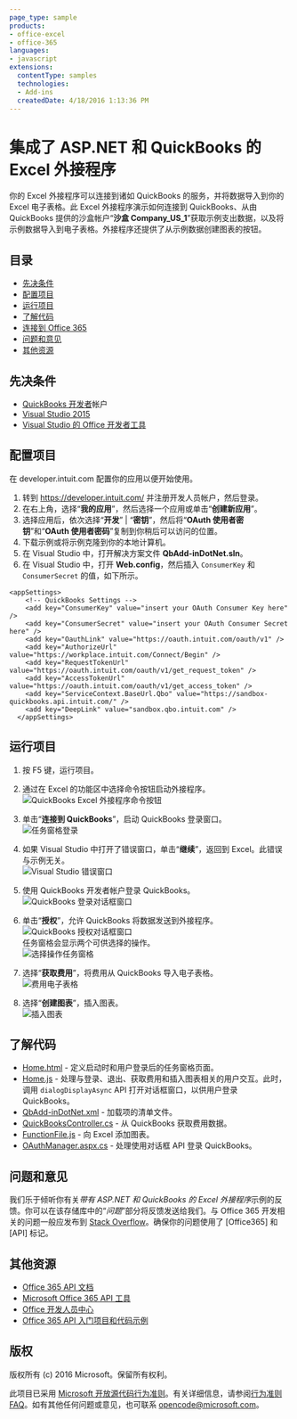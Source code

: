 ```yaml
---
page_type: sample
products:
- office-excel
- office-365
languages:
- javascript
extensions:
  contentType: samples
  technologies:
  - Add-ins
  createdDate: 4/18/2016 1:13:36 PM
---
```

# <a name="excel-add-in-with-aspnet-and-quickbooks"></a>集成了 ASP.NET 和 QuickBooks 的 Excel 外接程序

你的 Excel 外接程序可以连接到诸如 QuickBooks 的服务，并将数据导入到你的 Excel 电子表格。此 Excel 外接程序演示如何连接到 QuickBooks、从由 QuickBooks 提供的沙盒帐户“**沙盒 Company_US_1**”获取示例支出数据，以及将示例数据导入到电子表格。外接程序还提供了从示例数据创建图表的按钮。

## <a name="table-of-contents"></a>目录

* [先决条件](#prerequisites)
* [配置项目](#configure-the-project)
* [运行项目](#run-the-project)
* [了解代码](#understand-the-code)
* [连接到 Office 365](#connect-to-office-365)
* [问题和意见](#questions-and-comments)
* [其他资源](#additional-resources)

## <a name="prerequisites"></a>先决条件

* [QuickBooks 开发者](https://developer.intuit.com/)帐户
* [Visual Studio 2015](https://www.visualstudio.com/downloads/download-visual-studio-vs.aspx)
* [Visual Studio 的 Office 开发者工具](https://www.visualstudio.com/en-us/features/office-tools-vs.aspx)

## <a name="configure-the-project"></a>配置项目

在 developer.intuit.com 配置你的应用以便开始使用。

1. 转到 https://developer.intuit.com/ 并注册开发人员帐户，然后登录。
2. 在右上角，选择“**我的应用**”，然后选择一个应用或单击“**创建新应用**”。 
3. 选择应用后，依次选择“**开发**” | “**密钥**”，然后将“**OAuth 使用者密钥**”和“**OAuth 使用者密码**”复制到你稍后可以访问的位置。
4. 下载示例或将示例克隆到你的本地计算机。
5. 在 Visual Studio 中，打开解决方案文件 **QbAdd-inDotNet.sln**。
6. 在 Visual Studio 中，打开 **Web.config**，然后插入 `ConsumerKey` 和 `ConsumerSecret` 的值，如下所示。

```
<appSettings>
    <!-- QuickBooks Settings -->
    <add key="ConsumerKey" value="insert your OAuth Consumer Key here" />
    <add key="ConsumerSecret" value="insert your OAuth Consumer Secret here" />
    <add key="OauthLink" value="https://oauth.intuit.com/oauth/v1" />
    <add key="AuthorizeUrl" value="https://workplace.intuit.com/Connect/Begin" />
    <add key="RequestTokenUrl" value="https://oauth.intuit.com/oauth/v1/get_request_token" />
    <add key="AccessTokenUrl" value="https://oauth.intuit.com/oauth/v1/get_access_token" />
    <add key="ServiceContext.BaseUrl.Qbo" value="https://sandbox-quickbooks.api.intuit.com/" />
    <add key="DeepLink" value="sandbox.qbo.intuit.com" />
  </appSettings>
```

## <a name="run-the-project"></a>运行项目

1. 按 F5 键，运行项目。

2. 通过在 Excel 的功能区中选择命令按钮启动外接程序。<br>![QuickBooks Excel 外接程序命令按钮](../readme-images/readme_command_image.PNG)  

3. 单击“**连接到 QuickBooks**”，启动 QuickBooks 登录窗口。<br>![任务窗格登录](../readme-images/readme_image_taskpane.PNG)

4. 如果 Visual Studio 中打开了错误窗口，单击“**继续**”，返回到 Excel。此错误与示例无关。<br>![Visual Studio 错误窗口](../readme-images/readme_image_error.PNG)

5. 使用 QuickBooks 开发者帐户登录 QuickBooks。<br>![QuickBooks 登录对话框窗口](../readme-images/readme_image_signin.PNG)

6. 单击“**授权**”，允许 QuickBooks 将数据发送到外接程序。<br>![QuickBooks 授权对话框窗口](../readme-images/readme_image_authorize.PNG) <br> 任务窗格会显示两个可供选择的操作。 <br>![选择操作任务窗格](../readme-images/readme_image_action.PNG)

8. 选择“**获取费用**”，将费用从 QuickBooks 导入电子表格。 <br>![费用电子表格](../readme-images/readme_image_expenses.PNG)

9. 选择“**创建图表**”，插入图表。 <br>![插入图表](../readme-images/readme_image_chart.PNG)

## <a name="understand-the-code"></a>了解代码

* [Home.html](QbAdd-inDotNetWeb/Home.html) - 定义启动时和用户登录后的任务窗格页面。
* [Home.js](QbAdd-inDotNetWeb/Home.js) - 处理与登录、退出、获取费用和插入图表相关的用户交互。此时，调用 `dialogDisplayAsync` API 打开对话框窗口，以供用户登录 QuickBooks。
* [QbAdd-inDotNet.xml](QbAdd-inDotNet/QbAdd-inDotNetManifest/QbAdd-inDotNet.xml) - 加载项的清单文件。 
* [QuickBooksController.cs](QbAdd-inDotNetWeb/Controllers/QuickBooksController.cs) - 从 QuickBooks 获取费用数据。
* [FunctionFile.js](QbAdd-inDotNetWeb/Functions/FunctionFile.js) - 向 Excel 添加图表。
* [OAuthManager.aspx.cs](QbAdd-inDotNetWeb/OAuthManager.aspx.cs) - 处理使用对话框 API 登录 QuickBooks。

## <a name="questions-and-comments"></a>问题和意见

我们乐于倾听你有关*带有 ASP.NET 和 QuickBooks 的 Excel 外接程序*示例的反馈。你可以在该存储库中的“*问题*”部分将反馈发送给我们。与 Office 365 开发相关的问题一般应发布到 [Stack Overflow](http://stackoverflow.com/questions/tagged/Office365+API)。确保你的问题使用了 [Office365] 和 [API] 标记。

## <a name="additional-resources"></a>其他资源

* [Office 365 API 文档](http://msdn.microsoft.com/office/office365/howto/platform-development-overview)
* [Microsoft Office 365 API 工具](https://visualstudiogallery.msdn.microsoft.com/a15b85e6-69a7-4fdf-adda-a38066bb5155)
* [Office 开发人员中心](http://dev.office.com/)
* [Office 365 API 入门项目和代码示例](http://msdn.microsoft.com/en-us/office/office365/howto/starter-projects-and-code-samples)

## <a name="copyright"></a>版权
版权所有 (c) 2016 Microsoft。保留所有权利。


此项目已采用 [Microsoft 开放源代码行为准则](https://opensource.microsoft.com/codeofconduct/)。有关详细信息，请参阅[行为准则 FAQ](https://opensource.microsoft.com/codeofconduct/faq/)。如有其他任何问题或意见，也可联系 [opencode@microsoft.com](mailto:opencode@microsoft.com)。
